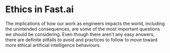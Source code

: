 # Ethics in Fast.ai

The implications of how our work as engineers impacts the world, including the unintended consequences, are some of the most important questions we should be considering. Even though there aren't any easy answers, there are definite pitfalls to avoid and practices to follow to move toward more ethical artificial intelligence behaviours.
